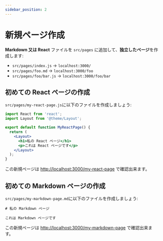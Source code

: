 ```yaml
---
sidebar_position: 2
---
```


# 新規ページ作成

**Markdown 又は React** ファイルを `src/pages` に追加して、**独立したページ**を作成します:

- `src/pages/index.js` → `localhost:3000/`
- `src/pages/foo.md` → `localhost:3000/foo`
- `src/pages/foo/bar.js` → `localhost:3000/foo/bar`

## 初めての React ページの作成

`src/pages/my-react-page.js`に以下のファイルを作成しましょう:

```jsx title="src/pages/my-react-page.js"
import React from 'react';
import Layout from '@theme/Layout';

export default function MyReactPage() {
  return (
    <Layout>
      <h1>私の React ページ</h1>
      <p>これは React ページです</p>
    </Layout>
  );
}
```

この新規ページは [http://localhost:3000/my-react-page](http://localhost:3000/my-react-page) で確認出来ます。

## 初めての Markdown ページの作成

`src/pages/my-markdown-page.md`に以下のファイルを作成しましょう:

```mdx title="src/pages/my-markdown-page.md"
# 私の Markdown ページ

これは Markdown ページです
```

この新規ページは [http://localhost:3000/my-markdown-page](http://localhost:3000/my-markdown-page) で確認出来ます。
